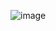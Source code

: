 
![image](https://github.com/tushar08/tusharRajeResume/assets/10714539/37082d9f-deb4-49b4-ae57-eadd48a9b26e)
